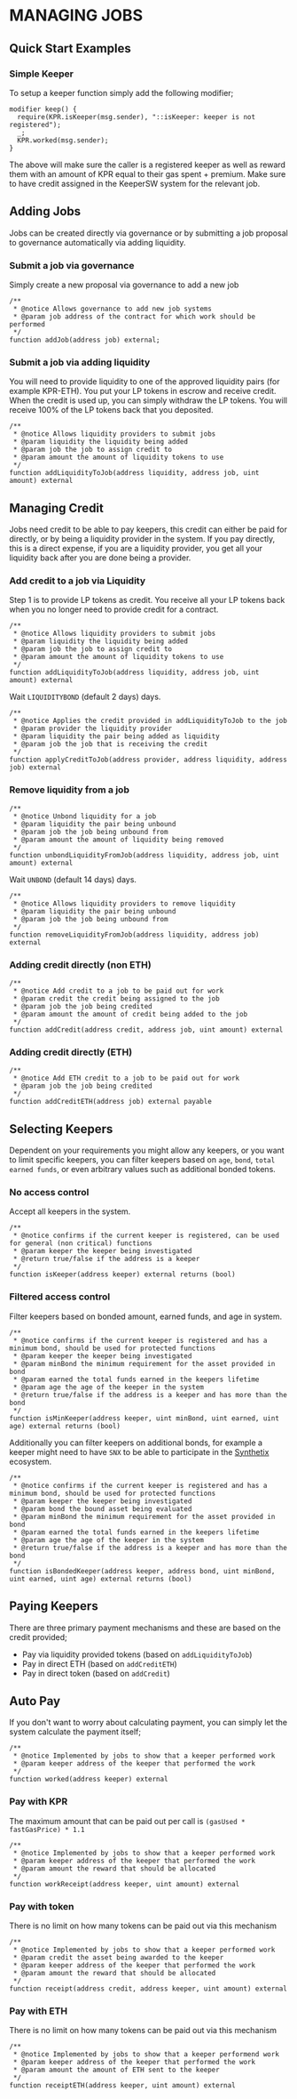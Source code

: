 # MANAGING JOBS

## Quick Start Examples

### Simple Keeper

To setup a keeper function simply add the following modifier;

```
modifier keep() {
  require(KPR.isKeeper(msg.sender), "::isKeeper: keeper is not registered");
  _;
  KPR.worked(msg.sender);
}
```

The above will make sure the caller is a registered keeper as well as reward them with an amount of KPR equal to their gas spent + premium. Make sure to have credit assigned in the KeeperSW system for the relevant job.

## Adding Jobs

Jobs can be created directly via governance or by submitting a job proposal to governance automatically via adding liquidity.

### Submit a job via governance

Simply create a new proposal via governance to add a new job

```
/**
 * @notice Allows governance to add new job systems
 * @param job address of the contract for which work should be performed
 */
function addJob(address job) external;
```

### Submit a job via adding liquidity

You will need to provide liquidity to one of the approved liquidity pairs (for example KPR-ETH). You put your LP tokens in escrow and receive credit. When the credit is used up, you can simply withdraw the LP tokens. You will receive 100% of the LP tokens back that you deposited.

```
/**
 * @notice Allows liquidity providers to submit jobs
 * @param liquidity the liquidity being added
 * @param job the job to assign credit to
 * @param amount the amount of liquidity tokens to use
 */
function addLiquidityToJob(address liquidity, address job, uint amount) external
```

## Managing Credit

Jobs need credit to be able to pay keepers, this credit can either be paid for directly, or by being a liquidity provider in the system. If you pay directly, this is a direct expense, if you are a liquidity provider, you get all your liquidity back after you are done being a provider.

### Add credit to a job via Liquidity

Step 1 is to provide LP tokens as credit. You receive all your LP tokens back when you no longer need to provide credit for a contract.

```
/**
 * @notice Allows liquidity providers to submit jobs
 * @param liquidity the liquidity being added
 * @param job the job to assign credit to
 * @param amount the amount of liquidity tokens to use
 */
function addLiquidityToJob(address liquidity, address job, uint amount) external
```

Wait ```LIQUIDITYBOND``` (default 2 days) days.

```
/**
 * @notice Applies the credit provided in addLiquidityToJob to the job
 * @param provider the liquidity provider
 * @param liquidity the pair being added as liquidity
 * @param job the job that is receiving the credit
 */
function applyCreditToJob(address provider, address liquidity, address job) external
```

### Remove liquidity from a job

```
/**
 * @notice Unbond liquidity for a job
 * @param liquidity the pair being unbound
 * @param job the job being unbound from
 * @param amount the amount of liquidity being removed
 */
function unbondLiquidityFromJob(address liquidity, address job, uint amount) external
```

Wait ```UNBOND``` (default 14 days) days.

```
/**
 * @notice Allows liquidity providers to remove liquidity
 * @param liquidity the pair being unbound
 * @param job the job being unbound from
 */
function removeLiquidityFromJob(address liquidity, address job) external
```

### Adding credit directly (non ETH)

```
/**
 * @notice Add credit to a job to be paid out for work
 * @param credit the credit being assigned to the job
 * @param job the job being credited
 * @param amount the amount of credit being added to the job
 */
function addCredit(address credit, address job, uint amount) external
```

### Adding credit directly (ETH)

```
/**
 * @notice Add ETH credit to a job to be paid out for work
 * @param job the job being credited
 */
function addCreditETH(address job) external payable
```

## Selecting Keepers

Dependent on your requirements you might allow any keepers, or you want to limit specific keepers, you can filter keepers based on ```age```, ```bond```, ```total earned funds```, or even arbitrary values such as additional bonded tokens.

### No access control

Accept all keepers in the system.

```
/**
 * @notice confirms if the current keeper is registered, can be used for general (non critical) functions
 * @param keeper the keeper being investigated
 * @return true/false if the address is a keeper
 */
function isKeeper(address keeper) external returns (bool)
```

### Filtered access control

Filter keepers based on bonded amount, earned funds, and age in system.

```
/**
 * @notice confirms if the current keeper is registered and has a minimum bond, should be used for protected functions
 * @param keeper the keeper being investigated
 * @param minBond the minimum requirement for the asset provided in bond
 * @param earned the total funds earned in the keepers lifetime
 * @param age the age of the keeper in the system
 * @return true/false if the address is a keeper and has more than the bond
 */
function isMinKeeper(address keeper, uint minBond, uint earned, uint age) external returns (bool)
```

Additionally you can filter keepers on additional bonds, for example a keeper might need to have ```SNX``` to be able to participate in the [Synthetix](https://synthetix.io/) ecosystem.

```
/**
 * @notice confirms if the current keeper is registered and has a minimum bond, should be used for protected functions
 * @param keeper the keeper being investigated
 * @param bond the bound asset being evaluated
 * @param minBond the minimum requirement for the asset provided in bond
 * @param earned the total funds earned in the keepers lifetime
 * @param age the age of the keeper in the system
 * @return true/false if the address is a keeper and has more than the bond
 */
function isBondedKeeper(address keeper, address bond, uint minBond, uint earned, uint age) external returns (bool)
```

## Paying Keepers

There are three primary payment mechanisms and these are based on the credit provided;

* Pay via liquidity provided tokens (based on ```addLiquidityToJob```)
* Pay in direct ETH (based on ```addCreditETH```)
* Pay in direct token (based on ```addCredit```)

## Auto Pay

If you don't want to worry about calculating payment, you can simply let the system calculate the payment itself;

```
/**
 * @notice Implemented by jobs to show that a keeper performed work
 * @param keeper address of the keeper that performed the work
 */
function worked(address keeper) external
```

### Pay with KPR

The maximum amount that can be paid out per call is ```(gasUsed * fastGasPrice) * 1.1```

```
/**
 * @notice Implemented by jobs to show that a keeper performed work
 * @param keeper address of the keeper that performed the work
 * @param amount the reward that should be allocated
 */
function workReceipt(address keeper, uint amount) external
```

### Pay with token

There is no limit on how many tokens can be paid out via this mechanism

```
/**
 * @notice Implemented by jobs to show that a keeper performed work
 * @param credit the asset being awarded to the keeper
 * @param keeper address of the keeper that performed the work
 * @param amount the reward that should be allocated
 */
function receipt(address credit, address keeper, uint amount) external
```

### Pay with ETH

There is no limit on how many tokens can be paid out via this mechanism

```
/**
 * @notice Implemented by jobs to show that a keeper performend work
 * @param keeper address of the keeper that performed the work
 * @param amount the amount of ETH sent to the keeper
 */
function receiptETH(address keeper, uint amount) external
```
